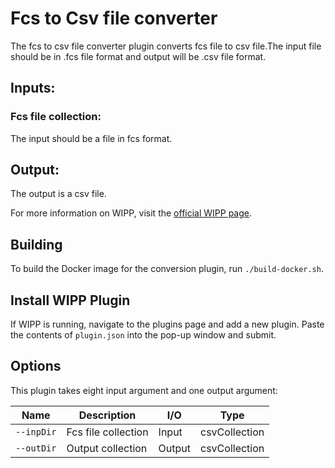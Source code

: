 ﻿# Fcs to Csv file converter

The fcs to csv file converter plugin converts fcs file to csv file.The input file should be in .fcs file format and output will be .csv file format.

## Inputs:
### Fcs file collection:
The input should be a file in fcs format.

## Output:
   The output is a csv file.

For more information on WIPP, visit the [official WIPP page](https://isg.nist.gov/deepzoomweb/software/wipp).

## Building

To build the Docker image for the conversion plugin, run
`./build-docker.sh`.

## Install WIPP Plugin

If WIPP is running, navigate to the plugins page and add a new plugin. Paste the contents of `plugin.json` into the pop-up window and submit.

## Options

This plugin takes eight input argument and one output argument:

| Name                   | Description             | I/O    | Type   |
|------------------------|-------------------------|--------|--------|
| `--inpDir` | Fcs file collection| Input | csvCollection |
| `--outDir` | Output collection | Output | csvCollection |



